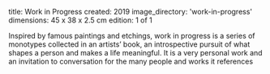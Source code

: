 title: Work in Progress 
created: 2019
image_directory: 'work-in-progress'
dimensions: 45 x 38 x 2.5 cm
edition: 1 of 1

Inspired by famous paintings and etchings, work in progress is a series of monotypes collected in an artists’ book, an introspective pursuit of what shapes a person and makes a life meaningful. It is a very personal work and an invitation to conversation for the many people and works it references

